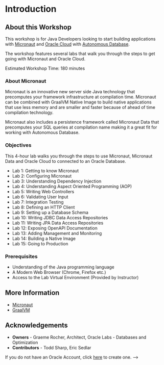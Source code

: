 # Introduction

## About this Workshop

This workshop is for Java Developers looking to start building applications with [Micronaut](https://micronaut.io) and [Oracle Cloud](https://www.oracle.com/cloud/) with [Autonomous Database](https://www.oracle.com/autonomous-database/).

The workshop features several labs that walk you through the steps to get going with Micronaut and Oracle Cloud.

Estimated Workshop Time: 180 minutes

### About Micronaut

Micronaut is an innovative new server side Java technology that precomputes your framework infrastructure at compilation time. Micronaut can be combined with GraalVM Native Image to build native applications that use less memory and are smaller and faster because of ahead of time compilation technology.

Micronaut also includes a persistence framework called Micronaut Data that precomputes your SQL queries at compilation name making it a great fit for working with Autonomous Database.

### Objectives
This 4-hour lab walks you through the steps to use Micronaut, Micronaut Data and Oracle Cloud to connected to an Oracle Database.

- Lab 1: Getting to know Micronaut
- Lab 2: Configuring Micronaut
- Lab 3: Understanding Dependency Injection
- Lab 4: Understanding Aspect Oriented Programming (AOP)
- Lab 5: Writing Web Controllers
- Lab 6: Validating User Input
- Lab 7: Integration Testing
- Lab 8: Defining an HTTP Client
- Lab 9: Setting up a Database Schema
- Lab 10: Writing JDBC Data Access Repositories
- Lab 11: Writing JPA Data Access Repositories
- Lab 12: Exposing OpenAPI Documentation
- Lab 13: Adding Management and Monitoring
- Lab 14: Building a Native Image
- Lab 15: Going to Production

### Prerequisites
- Understanding of the Java programming language
- A Modern Web Browser (Chrome, Firefox etc.)
- Access to the Lab Virtual Environment (Provided by Instructor)

## More Information
- [Micronaut](https://micronaut.io/)
- [GraalVM](https://www.graalvm.org/)

## Acknowledgements
- **Owners** - Graeme Rocher, Architect, Oracle Labs - Databases and Optimization
- **Contributors** - Todd Sharp, Eric Sedlar

If you do not have an Oracle Account, click [here](https://profile.oracle.com/myprofile/account/create-account.jspx) to create one. -->
